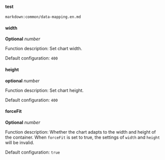 #### test

`markdown:common/data-mapping.en.md`

<tag color="#87d068" text="Insert"></tag>

#### width

<description>**Optional** _number_</description>

Function description: Set chart width.

Default configuration: `400`

#### height

<description>**optional** _number_</description>

Function description: Set chart height.

Default configuration: `400`

#### forceFit

<description>**Optional** _number_</description>

Function description: Whether the chart adapts to the width and height of the container. When `forceFit` is set to true, the settings of `width` and `height` will be invalid.

Default configuration: `true`
